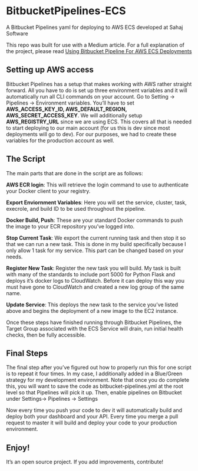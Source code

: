# BitbucketPipelines-ECS
A Bitbucket Pipelines yaml for deploying to AWS ECS developed at Sahaj Software

This repo was built for use with a Medium article. For a full explanation of the project, please read [Using Bitbucket Pipeline For AWS ECS Deployments](https://medium.com/inspiredbrilliance/using-bitbucket-pipeline-for-aws-ecs-deployments-1a914960f050)

## Setting up AWS access

Bitbucket Pipelines has a setup that makes working with AWS rather straight forward. All you have to do is set up three environment variables and it will automatically run all CLI commands on your account. Go to Setting -> Pipelines -> Environment variables. You’ll have to set **AWS_ACCESS_KEY_ID, AWS_DEFAULT_REGION, AWS_SECRET_ACCESS_KEY**. We will additionally setup **AWS_REGISTRY_URL** since we are using ECS. This covers all that is needed to start deploying to our main account (for us this is dev since most deployments will go to dev). For our purposes, we had to create these variables for the production account as well.

## The Script

The main parts that are done in the script are as follows:

**AWS ECR login**: This will retrieve the login command to use to authenticate your Docker client to your registry.

**Export Enviornment Variables**: Here you will set the service, cluster, task, execrole, and build ID to be used throughout the pipeline.

**Docker Build, Push**: These are your standard Docker commands to push the image to your ECR repository you’ve logged into.

**Stop Current Task**: We export the current running task and then stop it so that we can run a new task. This is done in my build specifically because I only allow 1 task for my service. This part can be changed based on your needs.

**Register New Task**: Register the new task you will build. My task is built with many of the standards to include port 5000 for Python Flask and deploys it’s docker logs to CloudWatch. Before it can deploy this way you must have gone to CloudWatch and created a new log group of the same name.

**Update Service**: This deploys the new task to the service you’ve listed above and begins the deployment of a new image to the EC2 instance.

Once these steps have finished running through Bitbucket Pipelines, the Target Group associated with the ECS Service will drain, run initial health checks, then be fully accessible.

## Final Steps

The final step after you’ve figured out how to properly run this for one script is to repeat it four times. In my case, I additionally added in a Blue/Green strategy for my development environment. Note that once you do complete this, you will want to save the code as bitbucket-pipelines.yml at the root level so that Pipelines will pick it up. Then, enable pipelines on Bitbucket under Settings-> Pipelines -> Settings

Now every time you push your code to dev it will automatically build and deploy both your dashboard and your API. Every time you merge a pull request to master it will build and deploy your code to your production environment.

## Enjoy!
It’s an open source project. If you add improvements, contribute! 
